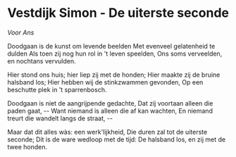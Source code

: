 # Vestdijk Simon - De uiterste seconde
*Voor Ans*

Doodgaan is de kunst om levende beelden
Met evenveel gelatenheid te dulden
Als toen zij nog hun rol in 't leven speelden,
Ons soms verveelden, en nochtans vervulden.
  
Hier stond ons huis; hier liep zij met de honden;
Hier maakte zij de bruine halsband los;
Hier hebben wij de stinkzwammen gevonden,
Op een beschutte plek in 't sparrenbosch.

Doodgaan is niet de aangrijpende gedachte,
Dat zij voortaan alleen die paden gaat, --
Want niemand is alleen die af kan wachten,
En niemand treurt die wandelt langs de straat, --
  
Maar dat dit alles wàs: een werk'lijkheid,
Die duren zal tot de uiterste seconde;
Dit is de ware wedloop met de tijd:
De halsband los, en zij met de twee honden.